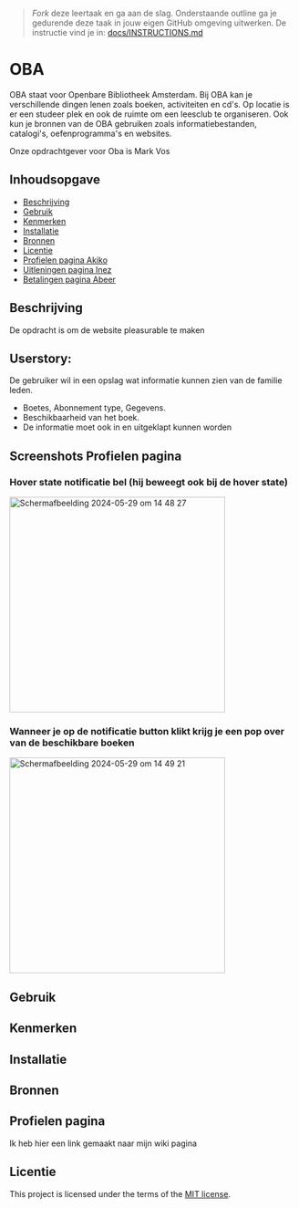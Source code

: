 > _Fork_ deze leertaak en ga aan de slag. Onderstaande outline ga je gedurende deze taak in jouw eigen GitHub omgeving uitwerken. De instructie vind je in: [docs/INSTRUCTIONS.md](docs/INSTRUCTIONS.md)

# OBA
OBA staat voor Openbare Bibliotheek Amsterdam. Bij OBA kan je verschillende dingen lenen zoals boeken, activiteiten en cd's. Op locatie is er een studeer plek en ook de ruimte om een leesclub te organiseren. Ook kun je bronnen van de OBA gebruiken zoals informatiebestanden, catalogi's, oefenprogramma's en websites. 

Onze opdrachtgever voor Oba is Mark Vos

## Inhoudsopgave

  * [Beschrijving](#beschrijving)
  * [Gebruik](#gebruik)
  * [Kenmerken](#kenmerken)
  * [Installatie](#installatie)
  * [Bronnen](#bronnen)
  * [Licentie](#licentie)
  * [Profielen pagina Akiko](#Profielenpagina)
  * [Uitleningen pagina Inez](#Uitleningen)
  * [Betalingen pagina Abeer](#Betalingenpagina)

## Beschrijving
De opdracht is om de website pleasurable te maken

## Userstory:
De gebruiker wil in een opslag wat informatie kunnen zien van de familie leden.

* Boetes, Abonnement type, Gegevens.
* Beschikbaarheid van het boek.
* De informatie moet ook in en uitgeklapt kunnen worden

## Screenshots Profielen pagina

### Hover state notificatie bel (hij beweegt ook bij de hover state)
<img width="378" alt="Scherm­afbeelding 2024-05-29 om 14 48 27" src="https://github.com/Akikosophia/pleasurable-ui/assets/144008863/b16dcd37-a810-4b27-9ddc-8641cdd353b8">

### Wanneer je op de notificatie button klikt krijg je een pop over van de beschikbare boeken
<img width="378" alt="Scherm­afbeelding 2024-05-29 om 14 49 21" src="https://github.com/Akikosophia/pleasurable-ui/assets/144008863/a5868817-20ae-447c-8406-57c39b951cad">

<!-- Bij Beschrijving staat kort beschreven wat voor project het is en wat je hebt gemaakt -->
<!-- Voeg een mooie poster visual toe 📸 -->
<!-- Voeg een link toe naar Github Pages 🌐-->

## Gebruik
<!-- Bij Gebruik staat de user story, hoe het werkt en wat je er mee kan. -->

## Kenmerken
<!-- Bij Kenmerken staat welke technieken zijn gebruikt en hoe. Wat is de HTML structuur? Wat zijn de belangrijkste dingen in CSS? Wat is er met JS gedaan en hoe? Misschien heb je iets met NodeJS gedaan, of heb je een framwork of library gebruikt? -->

## Installatie
<!-- Bij Instalatie staat hoe een andere developer aan jouw repo kan werken -->

## Bronnen

## Profielen pagina
Ik heb hier een link gemaakt naar mijn wiki pagina 

## Licentie

This project is licensed under the terms of the [MIT license](./LICENSE).
